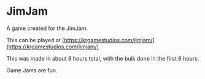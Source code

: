 # JimJam
A game created for the JimJam.

This can be played at [https://krgamestudios.com/jimjam/](https://krgamestudios.com/jimjam/)

This was made in about 8 hours total, with the bulk done in the first 6 hours.

Game Jams are fun.
